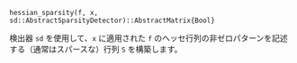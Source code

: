 ```
hessian_sparsity(f, x, sd::AbstractSparsityDetector)::AbstractMatrix{Bool}
```

検出器 `sd` を使用して、`x` に適用された `f` のヘッセ行列の非ゼロパターンを記述する（通常はスパースな）行列 `S` を構築します。
